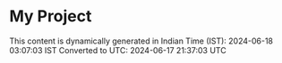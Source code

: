 # My Project

This content is dynamically generated in Indian Time (IST): 2024-06-18 03:07:03 IST
Converted to UTC: 2024-06-17 21:37:03 UTC
